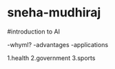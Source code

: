 # sneha-mudhiraj
#introduction to AI

-whyml?
-advantages
-applications

1.health
2.government
3.sports


